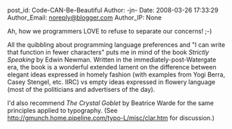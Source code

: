 post_id: Code-CAN-Be-Beautiful
Author: -jn-
Date: 2008-03-26 17:33:29
Author_Email: noreply@blogger.com
Author_IP: None

Ah, how we programmers LOVE to refuse to separate our concerns!  ;-)

All the quibbling about programming language preferences and &quot;I can write that function in fewer characters&quot; puts me in mind of the book _Strictly Speaking_ by Edwin Newman. Written in the immediately-post-Watergate era, the book is a wonderful extended lament on the difference between elegant ideas expressed in homely fashion (with examples from Yogi Berra, Casey Stengel, etc. IIRC) vs empty ideas expressed in flowery language (most of the politicians and advertisers of the day).

I&#39;d also recommend _The Crystal Goblet_ by Beatrice Warde for the same principles applied to typography. (See http://gmunch.home.pipeline.com/typo-L/misc/clar.htm for discussion.)
